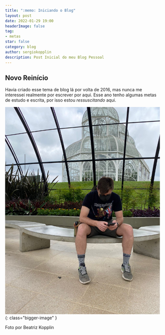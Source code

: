 ```yaml
---
title: ":memo: Iniciando o Blog"
layout: post
date: 2022-01-29 19:00
headerImage: false
tag:
- metas
star: false
category: blog
author: sergiokopplin
description: Post Inicial do meu Blog Pessoal
---
```


## Novo Reinício

Havia criado esse tema de blog lá por volta de 2016, mas nunca me interessei realmente por escrever por aqui. Esse ano tenho algumas metas de estudo e escrita, por isso estou *ressuscitando* aqui.

![Jardim Botânico, Curitiba](https://raw.githubusercontent.com/sergiokopplin/koppl.in/gh-pages/assets/images/blog/01-22/29-01.jpg){: class="bigger-image" }
<figcaption class="caption">Foto por Beatriz Kopplin</figcaption>
